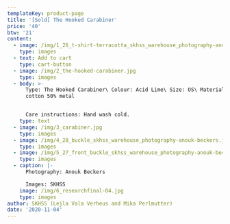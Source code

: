 ```yaml
---
templateKey: product-page
title: '[Sold] The Hooked Carabiner'
price: '40'
btw: '21'
content:
  - image: /img/1_26_t-shirt-terracotta_skhss_warehouse_photography-anouk-beckers.jpg
    type: images
  - text: Add to cart
    type: cart-button
  - image: /img/2_the-hooked-carabiner.jpg
    type: images
  - body: >-
      Type: The Hooked Carabiner\ Colour: Acid Lime\ Size: OS\ Material: 50%
      cotton 50% metal


      Care instructions: Hand wash cold.
    type: text
  - image: /img/3_carabiner.jpg
    type: images
  - image: /img/4_28_buckle_skhss_warehouse_photography-anouk-beckers.jpg
    type: images
  - image: /img/5_27_front_buckle_skhss_warehouse_photography-anouk-beckers.jpg
    type: images
  - caption: |-
      Photography: Anouk Beckers

      Images: SKHSS
    image: /img/6_researchfinal-04.jpg
    type: images
author: SKHSS (Lejla Vala Verheus and Mika Perlmutter)
date: '2020-11-04'
---
```


